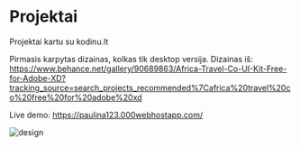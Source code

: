 # Projektai

Projektai kartu su kodinu.lt

Pirmasis karpytas dizainas, kolkas tik desktop versija. 
Dizainas iš: https://www.behance.net/gallery/90689863/Africa-Travel-Co-UI-Kit-Free-for-Adobe-XD?tracking_source=search_projects_recommended%7Cafrica%20travel%20co%20free%20for%20adobe%20xd

Live demo: https://paulina123.000webhostapp.com/


![design](https://user-images.githubusercontent.com/55448211/80487462-81c38c80-8965-11ea-9335-d0406fcce4c6.JPG)
